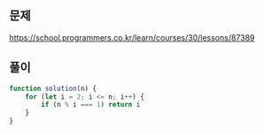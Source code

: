## 문제
https://school.programmers.co.kr/learn/courses/30/lessons/87389
## 풀이
```javascript
function solution(n) {
    for (let i = 2; i <= n; i++) {
        if (n % i === 1) return i
    }
}
```
